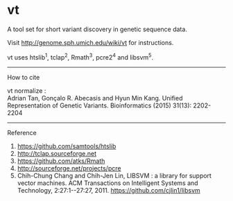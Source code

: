vt
==

A tool set for short variant discovery in genetic sequence data.

Visit http://genome.sph.umich.edu/wiki/vt for instructions.

vt uses htslib<sup>1</sup>, tclap<sup>2</sup>, Rmath<sup>3</sup>, pcre2<sup>4</sup> and libsvm<sup>5</sup>.

-----------------------------------------------------------------

How to cite

vt normalize : <br>
Adrian Tan, Gonçalo R. Abecasis and Hyun Min Kang.  Unified Representation of Genetic Variants. Bioinformatics (2015) 31(13): 2202-2204

-----------------------------------------------------------------

Reference

1. https://github.com/samtools/htslib
2. http://tclap.sourceforge.net
3. https://github.com/atks/Rmath
4. http://sourceforge.net/projects/pcre
5. Chih-Chung Chang and Chih-Jen Lin, LIBSVM : a library for support vector machines. ACM Transactions on Intelligent Systems and Technology, 2:27:1--27:27, 2011.
   https://github.com/cjlin1/libsvm

